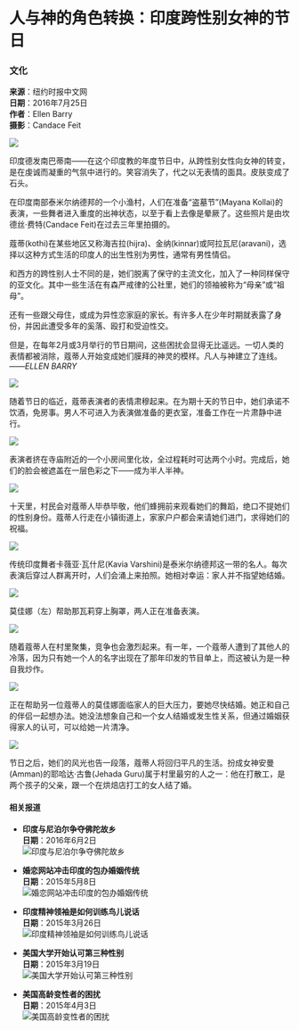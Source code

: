 # 人与神的角色转换：印度跨性别女神的节日

### 文化

**来源**：纽约时报中文网  
**日期**：2016年7月25日  
**作者**：Ellen Barry  
**摄影**：Candace Feit  

![](https://static01.nyt.com/images/2016/08/26/admin/xxkhoti-ss/xxkhoti-ss-jumbo.jpg)

印度德发南巴蒂南——在这个印度教的年度节日中，从跨性别女性向女神的转变，是在虔诚而凝重的气氛中进行的。笑容消失了，代之以无表情的面具。皮肤变成了石头。

在印度南部泰米尔纳德邦的一个小渔村，人们在准备“盗墓节”(Mayana Kollai)的表演，一些舞者进入重度的出神状态，以至于看上去像是晕厥了。这些照片是由坎德丝·费特(Candace Feit)在过去三年里拍摄的。

蔻蒂(kothi)在某些地区又称海吉拉(hijra)、金纳(kinnar)或阿拉瓦尼(aravani)，选择以这种方式生活的印度人的出生性别为男性，通常有男性情侣。

和西方的跨性别人士不同的是，她们脱离了保守的主流文化，加入了一种同样保守的亚文化。其中一些生活在有森严戒律的公社里，她们的领袖被称为“母亲”或“祖母”。

还有一些跟父母住，或成为异性恋家庭的家长。有许多人在少年时期就表露了身份，并因此遭受多年的奚落、殴打和受迫性交。

但是，在每年2月或3月举行的节日期间，这些困扰会显得无比遥远。一切人类的表情都被消除，蔻蒂人开始变成她们膜拜的神灵的模样。凡人与神建立了连线。——_ELLEN BARRY_

![](https://static01.nyt.com/images/2016/07/26/world/asia/xxkhoti-ss-slide-K4YX/xxkhoti-ss-slide-K4YX-master1050.jpg)

随着节日的临近，蔻蒂表演者的表情肃穆起来。在为期十天的节日中，她们承诺不饮酒，免房事。男人不可进入为表演做准备的更衣室，准备工作在一片肃静中进行。

![](https://static01.nyt.com/images/2016/07/26/world/asia/xxkhoti-ss-slide-3Z52/xxkhoti-ss-slide-3Z52-master1050.jpg)

表演者挤在寺庙附近的一个小房间里化妆，全过程耗时可达两个小时。完成后，她们的脸会被遮盖在一层色彩之下——成为半人半神。

![](https://static01.nyt.com/images/2016/07/26/world/asia/xxkhoti-ss-slide-9A9Q/xxkhoti-ss-slide-9A9Q-master1050.jpg)

十天里，村民会对蔻蒂人毕恭毕敬，他们蜂拥前来观看她们的舞蹈，绝口不提她们的性别身份。蔻蒂人行走在小镇街道上，家家户户都会来请她们进门，求得她们的祝福。

![](https://static01.nyt.com/images/2016/07/26/world/asia/xxkhoti-ss-slide-5JNU/xxkhoti-ss-slide-5JNU-master1050.jpg)

传统印度舞者卡薇亚·瓦什尼(Kavia Varshini)是泰米尔纳德邦这一带的名人。每次表演后穿过人群离开时，人们会涌上来拍照。她相对幸运：家人并不指望她结婚。

![](https://static01.nyt.com/images/2016/07/26/world/asia/xxkhoti-ss-slide-JUD9/xxkhoti-ss-slide-JUD9-master1050.jpg)

莫佳娜（左）帮助那瓦莉穿上胸罩，两人正在准备表演。

![](https://static01.nyt.com/images/2016/07/26/world/asia/xxkhoti-ss-slide-KG8B/xxkhoti-ss-slide-KG8B-master1050.jpg)

随着蔻蒂人在村里聚集，竞争也会激烈起来。有一年，一个蔻蒂人遭到了其他人的冷落，因为只有她一个人的名字出现在了那年印发的节目单上，而这被认为是一种自我炒作。

![](https://static01.nyt.com/images/2016/07/26/world/asia/xxkhoti-ss-slide-MFQX/xxkhoti-ss-slide-MFQX-master1050.jpg)

正在帮助另一位蔻蒂人的莫佳娜面临家人的巨大压力，要她尽快结婚。她正和自己的伴侣一起想办法。她没法想象自己和一个女人结婚或发生性关系，但通过婚姻获得家人的认可，可以给她一片清净。

![](https://static01.nyt.com/images/2016/07/26/world/asia/xxkhoti-ss-slide-9R9M/xxkhoti-ss-slide-9R9M-master1050.jpg)

节日之后，她们的风光也告一段落，蔻蒂人将回归平凡的生活。扮成女神安曼(Amman)的耶哈达·古鲁(Jehada Guru)属于村里最穷的人之一：他在打散工，是两个孩子的父亲，跟一个在烘焙店打工的女人结了婚。

#### 相关报道

-   **印度与尼泊尔争夺佛陀故乡**  
    **日期**：2016年6月2日  
    ![印度与尼泊尔争夺佛陀故乡](https://static01.nyt.com/images/2016/06/02/world/02buddha-web5/02buddha-web5-thumbLarge.jpg)

-   **婚恋网站冲击印度的包办婚姻传统**  
    **日期**：2015年5月8日  
    ![婚恋网站冲击印度的包办婚姻传统](https://static01.nyt.com/images/2015/04/18/world/asia/xxx-MARRIAGE-slide-BK6I-copy/xxx-MARRIAGE-slide-BK6I-copy-thumbLarge-v2.jpg)

-   **印度精神领袖是如何训练鸟儿说话**  
    **日期**：2015年3月26日  
    ![印度精神领袖是如何训练鸟儿说话](https://static01.nyt.com/images/2015/03/15/magazine/15tip/15mag-15tip.t_CA0-thumbLarge.jpg)

-   **美国大学开始认可第三种性别**  
    **日期**：2015年3月19日  
    ![美国大学开始认可第三种性别](https://static01.nyt.com/images/2015/02/08/education/edlife/0208GENDER1-copy/0208GENDER1-copy-thumbLarge-v2.jpg)

-   **美国高龄变性者的困扰**  
    **日期**：2015年4月3日  
    ![美国高龄变性者的困扰](https://static01.nyt.com/images/2015/03/08/fashion/20150308TRANSGENDER-slide-RIJJ/20150308TRANSGENDER-slide-RIJJ-thumbLarge.jpg)